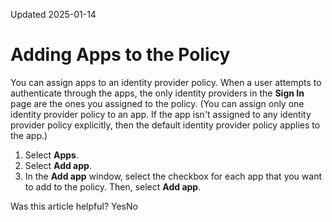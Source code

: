 Updated 2025-01-14
# Adding Apps to the Policy
You can assign apps to an identity provider policy. When a user attempts to authenticate through the apps, the only identity providers in the **Sign In** page are the ones you assigned to the policy. (You can assign only one identity provider policy to an app. If the app isn't assigned to any identity provider policy explicitly, then the default identity provider policy applies to the app.)
  1. Select **Apps**.
  2. Select **Add app**.
  3. In the **Add app** window, select the checkbox for each app that you want to add to the policy. Then, select **Add app**.


Was this article helpful?
YesNo


